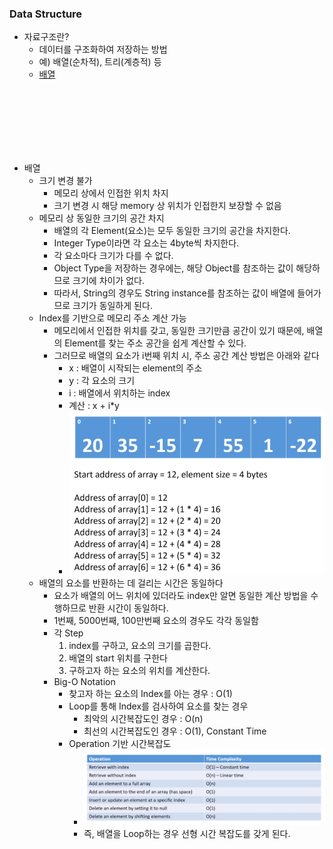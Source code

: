 ### Data Structure
- 자료구조란?
    - 데이터를 구조화하여 저장하는 방법
    - 예) 배열(순차적), 트리(계층적) 등
    - <a href="https://github.com/hongjw1991/java-data_structure-algorithm/tree/master/Data_Structure#%EB%B0%B0%EC%97%B4">배열</a>

<br>
<br>
<br>
<br>
<br>
<br>

- 배열
    - 크기 변경 불가
        - 메모리 상에서 인접한 위치 차지
        - 크기 변경 시 해당 memory 상 위치가 인접한지 보장할 수 없음
    - 메모리 상 동일한 크기의 공간 차지
        - 배열의 각 Element(요소)는 모두 동일한 크기의 공간을 차지한다.
        - Integer Type이라면 각 요소는 4byte씩 차지한다.
        - 각 요소마다 크기가 다를 수 없다.
        - Object Type을 저장하는 경우에는, 해당 Object를 참조하는 값이 해당하므로 크기에 차이가 없다.
        - 따라서, String의 경우도 String instance를 참조하는 값이 배열에 들어가므로 크기가 동일하게 된다.
    - Index를 기반으로 메모리 주소 계산 가능
        - 메모리에서 인접한 위치를 갖고, 동일한 크기만큼 공간이 있기 때문에, 배열의 Element를 찾는 주소 공간을 쉽게 계산할 수 있다.
        - 그러므로 배열의 요소가 i번째 위치 시, 주소 공간 계산 방법은 아래와 같다
            - x : 배열이 시작되는 element의 주소
            - y : 각 요소의 크기
            - i : 배열에서 위치하는 index
            - 계산 : x + i*y
            - ![Alt text](./image/array_1.png)
    - 배열의 요소를 반환하는 데 걸리는 시간은 동일하다
        - 요소가 배열의 어느 위치에 있더라도 index만 알면 동일한 계산 방법을 수행하므로 반환 시간이 동일하다.
        - 1번째, 5000번째, 100만번째 요소의 경우도 각각 동일함
        - 각 Step
            1. index를 구하고, 요소의 크기를 곱한다.
            2. 배열의 start 위치를 구한다
            3. 구하고자 하는 요소의 위치를 계산한다.
        - Big-O Notation
            - 찾고자 하는 요소의 Index를 아는 경우 : O(1)
            - Loop를 통해 Index를 검사하여 요소를 찾는 경우
                - 최악의 시간복잡도인 경우 : O(n)
                - 최선의 시간복잡도인 경우 : O(1), Constant Time
            - Operation 기반 시간복잡도
                - ![Alt text](./image/array_2.png)
                - 즉, 배열을 Loop하는 경우 선형 시간 복잡도를 갖게 된다.